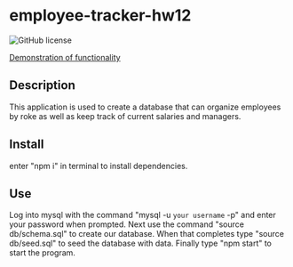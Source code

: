 # employee-tracker-hw12

![GitHub license](https://img.shields.io/badge/license-MIT-blue)

[Demonstration of functionality](https://drive.google.com/file/d/1e9ir-6Qu86id1wIFSK6zlVtc-nSXMFAu/view)

## Description

This application is used to create a database that can organize employees by roke as well as keep track of current salaries and managers. 

## Install

enter "npm i" in terminal to install dependencies.

## Use

Log into mysql with the command "mysql -u `your username` -p" and enter your password when prompted. Next use the command "source db/schema.sql" to create our database. When that completes type "source db/seed.sql" to seed the database with data. Finally type "npm start" to start the program.